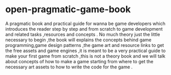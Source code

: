 open-pragmatic-game-book
========================

A pragmatic book and practical guide for wanna be game developers which introduces the reader step by step and from scratch  to game development and related tasks ,resources and concepts .
No much theory just the little necessary to begin ,the book will explains the concepts behind game programming,game design patterns ,the game art and resource links to get the free assets and game engines ,it is meant to be a very practical guide to make your first game from scratch ,this is not a theory book and we will talk about concepts of how to make a game starting from where to get the necessary art assets to how to write the code for the game .
